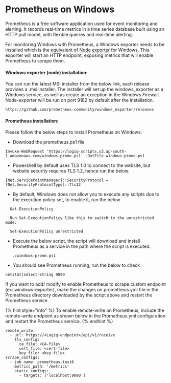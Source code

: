 # Prometheus on Windows

Prometheus is a free software application used for event monitoring and alerting. It records real-time metrics in a time series database built using an HTTP pull model, with flexible queries and real-time alerting.

For monitoring Windows with Prometheus, a Windows exporter needs to be installed which is the equivalent of [Node exporter](https://github.com/prometheus/node\_exporter) for Windows. This exporter will start an HTTP endpoint, exposing metrics that will enable Prometheus to scrape them.

#### Windows exporter (node) installation:

You can run the latest MSI installer from the below link, each release provides a .msi installer. The installer will set up the windows\_exporter as a Windows service, as well as create an exception in the Windows Firewall. Node-exporter will be run on port 9182 by default after the installation.

```
https://github.com/prometheus-community/windows_exporter/releases
```

#### Prometheus installation:

Please follow the below steps to install Prometheus on Windows:

* Download the prometheus.ps1 file

```
Invoke-WebRequest 'https://logiq-scripts.s3.ap-south-1.amazonaws.com/windows-prome.ps1' -OutFile windows-prome.ps1

```

* Powershell by default uses TLS 1.0 to connect to the website, but website security requires TLS 1.2, hence run the below.

```
[Net.ServicePointManager]::SecurityProtocol = [Net.SecurityProtocolType]::Tls12
```

* By default, Windows does not allow you to execute any scripts due to the execution policy set, to enable it, run the below

```
  Get-ExecutionPolicy

  Run Set-ExecutionPolicy like this to switch to the unrestricted mode:

  Set-ExecutionPolicy unrestricted
```

* Execute the below script, the script will download and install Prometheus as a service in the path where the script is executed.

```
   ./windows-prome.ps1
```

* You should see Prometheus running, run the below to check

```
netstat|select-string 9090
```

If you want to add/ modify to enable Prometheus to scrape custom endpoint (ex: windows-exporter), make the changes on prometheus.yml file in the Prometheus directory downloaded by the script above and restart the Prometheus service

{% hint style="info" %}
To enable remote-write on Prometheus, include the remote-write endpoint as shown below in the Prometheus.yml configuration and restart the Prometheus service.
{% endhint %}

```
remote_write:
  - url: https://<Logiq-endpoint>/api/v1/receive
    tls_config:
      ca_file: <CA-file>
      cert_file: <cert-file>
      key_file: <key-file>
scrape_configs:
  - job_name: prometheus-test6
    metrics_path: '/metrics'
    static_configs:
      - targets: ['localhost:9090']

```
